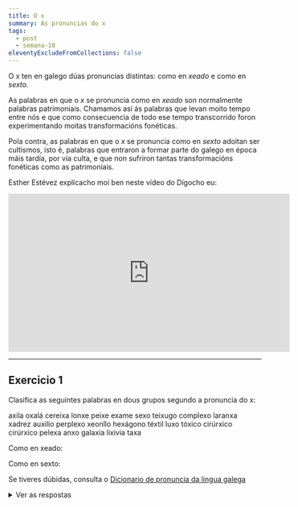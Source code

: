 ```yaml
---
title: O x
summary: As pronuncias do x
tags:
  - post
  - semana-10
eleventyExcludeFromCollections: false
---
```

O x ten en galego dúas pronuncias distintas: como en *xeado* e como en *sexto.* 

As palabras en que o *x* se pronuncia como en *xeado* son normalmente palabras patrimoniais. Chamamos así ás palabras que levan moito tempo entre nós e que como consecuencia de todo ese tempo transcorrido foron experimentando moitas transformacións fonéticas.

Pola contra, as palabras en que o *x* se pronuncia como en *sexto* adoitan ser cultismos, isto é, palabras que entraron a formar parte do galego en época máis tardía, por vía culta, e que non sufriron tantas transformacións fonéticas como as patrimoniais.

Esther Estévez explícacho moi ben neste vídeo do Dígocho eu:

<iframe width="560" height="315" src="https://www.youtube.com/embed/XRdtMWVCZrQ" frameborder="0" allow="accelerometer; autoplay; encrypted-media; gyroscope; picture-in-picture" allowfullscreen></iframe>

- - -

## Exercicio 1

Clasifica as seguintes palabras en dous grupos segundo a pronuncia do x:

<e-layout>
<e-tag color=7>axila</e-tag>
<e-tag color=3>oxalá</e-tag>
<e-tag color=3>cereixa</e-tag>
<e-tag color=3>lonxe</e-tag>
<e-tag color=3>peixe</e-tag>
<e-tag color=3>exame</e-tag>
<e-tag color=3>sexo</e-tag>
<e-tag color=3>teixugo</e-tag>
<e-tag color=3>complexo</e-tag>
<e-tag color=3>laranxa</e-tag>
<e-tag color=3>xadrez</e-tag>
<e-tag color=3>auxilio</e-tag>
<e-tag color=3>perplexo</e-tag>
<e-tag color=3>xeonllo</e-tag>
<e-tag color=3>hexágono</e-tag>
<e-tag color=3>téxtil</e-tag>
<e-tag color=3>luxo</e-tag>
<e-tag color=3>tóxico</e-tag>
<e-tag color=3>cirúrxico</e-tag>
<e-tag color=3>cirúrxico</e-tag>
<e-tag color=3>pelexa</e-tag>
<e-tag color=3>anxo</e-tag>
<e-tag color=3>galaxia</e-tag>
<e-tag color=3>lixivia</e-tag>
<e-tag color=3>taxa</e-tag>
</e-layout>

Como en xeado:

Como en sexto: 

Se tiveres dúbidas, consulta o [Dicionario de pronuncia da lingua galega](https://ilg.usc.es/pronuncia/)

<details>
<summary>Ver as respostas</summary>

Como en xeado: oxalá, cereixa, lonxe, peixe, teixugo, xeonllo, luxo, cirúrxico, pelexa, anxo, lixivia, taxa

Como en sexto: axila, sexo, complexo, laranxa, xadrez, auxilio, perplexo, hexágono, téxtil, tóxico, galaxia

</details>